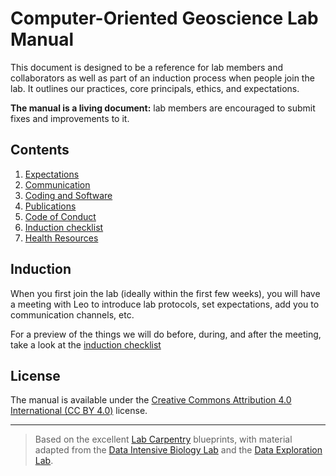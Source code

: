 # Computer-Oriented Geoscience Lab Manual

This document is designed to be a reference for lab members and collaborators
as well as part of an induction process when people join the lab. It outlines
our practices, core principals, ethics, and expectations.

**The manual is a living document:** lab members are encouraged to submit fixes
and improvements to it.

## Contents

1. [Expectations](contents/expectations.md)
1. [Communication](contents/communication.md)
1. [Coding and Software](contents/code.md)
1. [Publications](contents/papers.md)
1. [Code of Conduct](contents/coc.md)
1. [Induction checklist](contents/induction.md)
1. [Health Resources](contents/health.md)

## Induction

When you first join the lab (ideally within the first few weeks), you will have
a meeting with Leo to introduce lab protocols, set expectations, add you to
communication channels, etc.

For a preview of the things we will do before, during, and after the meeting,
take a look at the [induction checklist][checklist]

## License

The manual is available under the
[Creative Commons Attribution 4.0 International (CC BY 4.0)][cc-by] license.

----

> Based on the excellent [Lab Carpentry][lab-carp] blueprints, with material
> adapted from the [Data Intensive Biology Lab][dib] and the
> [Data Exploration Lab][dxl].

<!-- Links -->
[cc-by]: https://creativecommons.org/licenses/by/4.0
[lab-carp]: https://github.com/lab-carpentry
[dib]: http://ivory.idyll.org/lab/
[dxl]: https://data-exp-lab.github.io/
[checklist]: https://github.com/compgeolab/manual/blob/main/.github/ISSUE_TEMPLATE/induction.md
[website]: https://www.compgeolab.org
[website-contrib]: https://github.com/compgeolab/website/blob/master/CONTRIBUTING.md
[swc]: https://software-carpentry.org/lessons/
[gh]: https://github.com/compgeolab/
[slack]: https://compgeolab.slack.com
